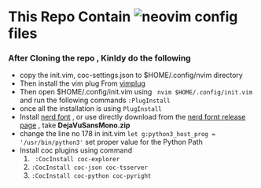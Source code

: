 

# This Repo Contain ![neovim](https://www.vectorlogo.zone/logos/neovimio/neovimio-ar21.svg) config files 

### After Cloning the repo , Kinldy do the following 
* copy the init.vim, coc-settings.json to $HOME/.config/nvim directory 
* Then install the vim plug From [vimplug](https://github.com/junegunn/vim-plug)
* Then open $HOME/.config/init.vim using ``` nvim $HOME/.config/init.vim``` and run the following commands ```:PlugInstall```
* once all the installation is using ```PlugInstall```
* Install  [nerd font](https://github.com/ryanoasis/nerd-fonts#font-installation) , or use directly download from the [nerd fornt release page](https://github.com/ryanoasis/nerd-fonts/releases) , take **DejaVuSansMono.zip**
* change the line no 178 in init.vim ```let g:python3_host_prog = '/usr/bin/python3'``` set proper value for the Python Path
* Install coc plugins using command 
    1. ``` :CocInstall coc-explorer```
    2. ``` :CocInstall coc-json coc-tsserver ```
    3. ``` :CocInstall coc-python coc-pyright ```

